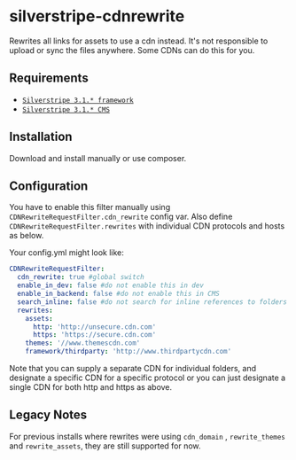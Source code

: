 silverstripe-cdnrewrite
==========================

Rewrites all links for assets to use a cdn instead. It's not responsible to upload or sync the files anywhere. Some CDNs can do this for you.

## Requirements

* [`Silverstripe 3.1.* framework`](https://github.com/silverstripe/silverstripe-framework)
* [`Silverstripe 3.1.* CMS`](https://github.com/silverstripe/cms)

## Installation

Download and install manually or use composer.

## Configuration

You have to enable this filter manually using `CDNRewriteRequestFilter.cdn_rewrite` config var.
Also define `CDNRewriteRequestFilter.rewrites` with individual CDN protocols and hosts as below.

Your config.yml might look like:

```yml
CDNRewriteRequestFilter:
  cdn_rewrite: true #global switch
  enable_in_dev: false #do not enable this in dev
  enable_in_backend: false #do not enable this in CMS
  search_inline: false #do not search for inline references to folders
  rewrites:
    assets:
      http: 'http://unsecure.cdn.com'
      https: 'https://secure.cdn.com'
    themes: '//www.themescdn.com'
    framework/thirdparty: 'http://www.thirdpartycdn.com'
```

Note that you can supply a separate CDN for individual folders, and designate a specific CDN for a specific protocol or you can just designate a single CDN for both http and https as above.

## Legacy Notes
For previous installs where rewrites were using `cdn_domain` , `rewrite_themes` and `rewrite_assets`, they are still supported for now.